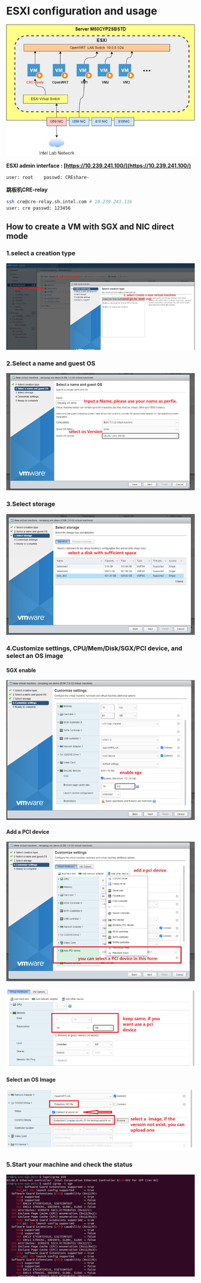 





# ESXI configuration and usage

![image-20220926132625596](CRE-Share/image-20220926132625596.png)



**ESXI admin interface : [https://10.239.241.100/](https://10.239.241.100/)**

```sh
user: root    passwd: CREshare-
```

**跳板机CRE-relay**

```sh
ssh cre@cre-relay.sh.intel.com # 10.239.241.116
user: cre passwd: 123456
```



## How to create a VM with SGX and NIC direct mode

### 1.select a creation type

![image-20220926133416803](CRE-Share/image-20220926133416803.png)

### 2.Select a name and guest OS

![image-20220926133734735](CRE-Share/image-20220926133734735.png)

### 3.Select storage

![image-20220926133940019](CRE-Share/image-20220926133940019.png)

### 4.Customize settings, CPU/Mem/Disk/SGX/PCI device, and select an OS image

#### SGX enable

![image-20220926134207310](CRE-Share/image-20220926134207310.png)

#### Add a PCI device 

![image-20220926134445193](CRE-Share/image-20220926134445193.png)

![image-20220926134710056](CRE-Share/image-20220926134710056.png)

#### Select an OS Image

![image-20220926135659729](CRE-Share/image-20220926135659729.png)

### 5.Start  your machine and check the status

![image-20220926143320020](CRE-Share/image-20220926143320020.png)

